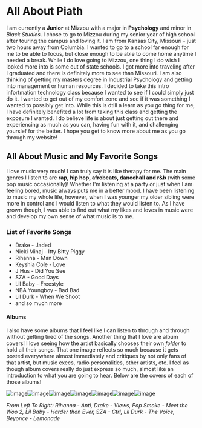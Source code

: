# All About Piath
I am currently a **Junior** at Mizzou with a major in **Psychology** and minor in *Black Studies*. I chose to go to Mizzou during my senior year of high school after touring the campus and loving it. I am from Kansas City, Missouri - just two hours away from Columbia. I wanted to go to a school far enough for me to be able to focus, but close enough to be able to come home anytime I needed a break. While I do love going to Mizzou, one thing I do wish I looked more into is some out of state schools. I got more into traveling after I graduated and there is definitely more to see than Missouri. I am also thinking of getting my masters degree in Industrial Psychology and getting into management or human resources. I decided to take this intro infortmation technology class because I wanted to see if I could simply just do it. I wanted to get out of my comfort zone and see if it was something I wanted to possibly get into. While this is dtill a learn as you go thing for me, I have definitely benefited a lot from taking this class and getting the exposure I wanted. I do believe life is about just getting out there and experiencing as much as you can, having fun with it, and challenging yourslef for the better. I hope you get to know more about me as you go through my website!

## All About Music and My Favorite Songs
I love music very much! I can truly say it is like therapy for me. The main genres I listen to are **rap, hip hop, afrobeats, dancehall and r&b** (with some pop music occasionally)! Whether I'm listening at a party or just when I am feeling bored, music always puts me in a better mood. I have been listening to music my whole life, however, when I was younger my older sibling were more in control and I would listen to what they would listen to. As I have grown though, I was able to find out what my likes and loves in music were and develop my own sense of what music is to me.
### List of Favorite Songs      
+ Drake - Jaded
+ Nicki Minaj - Itty Bitty Piggy
+ Rihanna - Man Down
+ Keyshia Cole - Love 
+ J Hus - Did You See
+ SZA - Good Days
+ Lil Baby - Freestyle
+ NBA Youngboy - Bad Bad
+ Lil Durk - When We Shoot
+ and so much more

#### Albums
I also have some albums that I feel like I can listen to through and through without getting tired of the songs. Another thing that I love are album covers! I love seeing how the artist basically chooses their own *folder* to hold all their songs. That one image reflects so much because it gets posted everywhere almost immediately and critiques by not only fans of that artist, but music execs, radio personalities, other artists, etc. I feel as though album covers really do just express so much, almost like an introduction to what you are going to hear. Below are the covers of each of those albums!  

![image](https://user-images.githubusercontent.com/101791032/158857109-185087e0-0f6e-458d-8ee8-80cfb9fbce33.png)![image](https://user-images.githubusercontent.com/101791032/158857853-531b009d-457b-4fb3-8c06-57d2c4c9893c.png)![image](https://user-images.githubusercontent.com/101791032/158857388-1f1a1bac-61a6-4398-89b3-cade9ea0e804.png)![image](https://user-images.githubusercontent.com/101791032/158858342-d6c99d52-1138-4cd5-b9e9-65e54164352b.png)![image](https://user-images.githubusercontent.com/101791032/158858621-3abbe87d-ea59-42b5-91de-56f232f2a9d2.png)![image](https://user-images.githubusercontent.com/101791032/158858895-992ffc97-9250-4f97-9269-e296f3a6b665.png)![image](https://user-images.githubusercontent.com/101791032/158859099-a5bcfd11-a51a-408e-8f84-ea8afda33f57.png) 

*From Left To Right: Rihanna - Anti, Drake - Views, Pop Smoke - Meet the Woo 2, Lil Baby - Harder than Ever, SZA - Ctrl, Lil Durk - The Voice, Beyonce - Lemonade*
